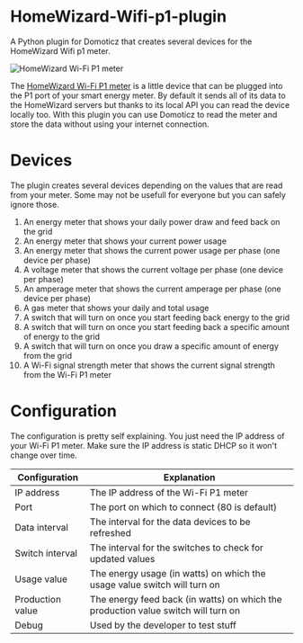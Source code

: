 # HomeWizard-Wifi-p1-plugin
A Python plugin for Domoticz that creates several devices for the HomeWizard Wifi p1 meter.

![HomeWizard Wi-Fi P1 meter](https://www.homewizard.com/wp-content/uploads/2021/11/P1_meter_front-400x400.png)

The [HomeWizard Wi-Fi P1 meter](https://www.homewizard.com/nl/p1-meter/) is a little device that can be plugged into the P1 port of your smart energy meter. By default it sends all of its data to the HomeWizard servers but thanks to its local API you can read the device locally too. With this plugin you can use Domoticz to read the meter and store the data without using your internet connection.

# Devices

The plugin creates several devices depending on the values that are read from your meter. Some may not be usefull for everyone but you can safely ignore those.
 1. An energy meter that shows your daily power draw and feed back on the grid
 2. An energy meter that shows your current power usage
 3. An energy meter that shows the current power usage per phase (one device per phase)
 4. A voltage meter that shows the current voltage per phase (one device per phase)
 5. An amperage meter that shows the current amperage per phase (one device per phase)
 6. A gas meter that shows your daily and total usage
 7. A switch that will turn on once you start feeding back energy to the grid
 8. A switch that will turn on once you start feeding back a specific amount of energy to the grid
 9. A switch that will turn on once you draw a specific amount of energy from the grid
 10. A Wi-Fi signal strength meter that shows the current signal strength from the Wi-Fi P1 meter

# Configuration

The configuration is pretty self explaining. You just need the IP address of your Wi-Fi P1 meter. Make sure the IP address is static DHCP so it won't change over time.

| Configuration | Explanation |
|--|--|
| IP address | The IP address of the Wi-Fi P1 meter |
| Port | The port on which to connect (80 is default) |
| Data interval | The interval for the data devices to be refreshed |
| Switch interval | The interval for the switches to check for updated values |
| Usage value | The energy usage (in watts) on which the usage value switch will turn on |
| Production value | The energy feed back (in watts) on which the production value switch will turn on |
| Debug | Used by the developer to test stuff |
